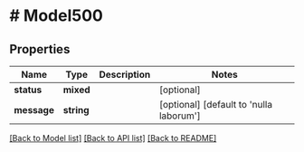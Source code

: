 # # Model500

## Properties

Name | Type | Description | Notes
------------ | ------------- | ------------- | -------------
**status** | **mixed** |  | [optional]
**message** | **string** |  | [optional] [default to 'nulla laborum']

[[Back to Model list]](../../README.md#models) [[Back to API list]](../../README.md#endpoints) [[Back to README]](../../README.md)

